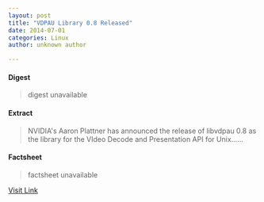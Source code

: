 ```yaml
---
layout: post
title: "VDPAU Library 0.8 Released"
date: 2014-07-01
categories: Linux
author: unknown author

---
```



#### Digest
>digest unavailable

#### Extract
>NVIDIA's Aaron Plattner has announced the release of libvdpau 0.8 as the library for the VIdeo Decode and Presentation API for Unix......

#### Factsheet
>factsheet unavailable

[Visit Link](http://www.phoronix.com/vr.php?view=MTczMjM)


